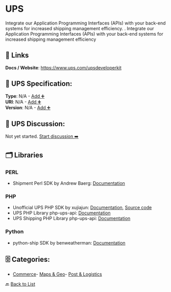 # UPS

Integrate our Application Programming Interfaces (APIs) with your back-end systems for increased shipping management efficiency. . Integrate our Application Programming Interfaces (APIs) with your back-end systems for increased shipping management efficiency

##  🔗 Links
**Docs / Website**: https://www.ups.com/upsdeveloperkit

## 🧬 UPS Specification:
**Type**: N/A - [Add ➕](https://github.com/apis-list/apis-list/edit/main/apis.yaml#L20716)  
**URI**: N/A - [Add ➕](https://github.com/apis-list/apis-list/edit/main/apis.yaml#L20716)  
**Version**: N/A - [Add ➕](https://github.com/apis-list/apis-list/edit/main/apis.yaml#L20716)

## 💬 UPS Discussion:
Not yet started. [Start discussion ➡️](https://github.com/apis-list/apis-list/discussions/new)

## 🗂️ Libraries
### PERL
- Shipment Perl SDK by Andrew Baerg: [Documentation](https://github.com/pullingshots/Shipment)
### PHP
- Unofficial UPS PHP SDK by xujiajun: [Documentation](https://packagist.org/packages/xujiajun/ups-api), [Source code](https://github.com/xujiajun/php-ups-api)
- UPS PHP Library php-ups-api: [Documentation](https://github.com/gabrielbull/php-ups-api)
- UPS Shipping PHP Library php-ups-api: [Documentation](https://code.google.com/p/php-ups-api/)
### Python
- python-ship SDK by benweatherman: [Documentation](https://github.com/benweatherman/python-ship)


## 🗄️ Categories:
- [Commerce](https://github.com/apis-list/apis-list#commerce-)- [Maps & Geo](https://github.com/apis-list/apis-list#maps--geo-)- [Post & Logistics](https://github.com/apis-list/apis-list#post--logistics-)

🔙  [Back to List](https://github.com/apis-list/apis-list)
